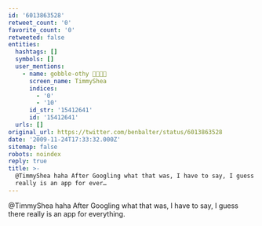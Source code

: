 ```yaml
---
id: '6013863528'
retweet_count: '0'
favorite_count: '0'
retweeted: false
entities:
  hashtags: []
  symbols: []
  user_mentions:
    - name: gobble-othy 🚊🛫🏳️‍🌈
      screen_name: TimmyShea
      indices:
        - '0'
        - '10'
      id_str: '15412641'
      id: '15412641'
  urls: []
original_url: https://twitter.com/benbalter/status/6013863528
date: '2009-11-24T17:33:32.000Z'
sitemap: false
robots: noindex
reply: true
title: >-
  @TimmyShea haha After Googling what that was, I have to say, I guess there
  really is an app for ever…
---
```


@TimmyShea haha After Googling what that was, I have to say, I guess there really is an app for everything.